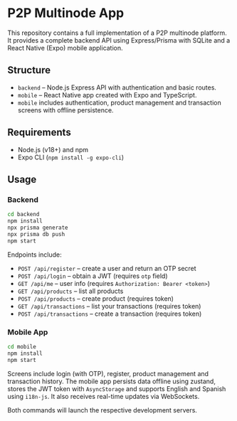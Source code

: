 # P2P Multinode App

This repository contains a full implementation of a P2P multinode platform.
It provides a complete backend API using Express/Prisma with SQLite and a React Native (Expo)
mobile application.

## Structure

- `backend` – Node.js Express API with authentication and basic routes.
- `mobile` – React Native app created with Expo and TypeScript.
- `mobile` includes authentication, product management and transaction screens with offline persistence.

## Requirements

- Node.js (v18+) and npm
- Expo CLI (`npm install -g expo-cli`)

## Usage

### Backend

```bash
cd backend
npm install
npx prisma generate
npx prisma db push
npm start
```

Endpoints include:
 - `POST /api/register` – create a user and return an OTP secret
 - `POST /api/login` – obtain a JWT (requires `otp` field)
 - `GET /api/me` – user info (requires `Authorization: Bearer <token>`)
- `GET /api/products` – list all products
- `POST /api/products` – create product (requires token)
- `GET /api/transactions` – list your transactions (requires token)
- `POST /api/transactions` – create a transaction (requires token)

### Mobile App

```bash
cd mobile
npm install
npm start
```

Screens include login (with OTP), register, product management and transaction history. The mobile app persists data offline using zustand, stores the JWT token with `AsyncStorage` and supports English and Spanish using `i18n-js`. It also receives real-time updates via WebSockets.

Both commands will launch the respective development servers.
